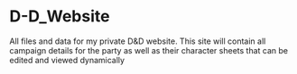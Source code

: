 # D-D_Website
All files and data for my private D&amp;D website. This site will contain all campaign details for the party as well as their character sheets that can be edited and viewed dynamically

